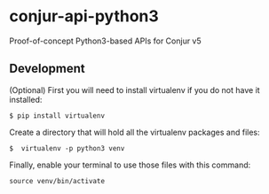 # conjur-api-python3

Proof-of-concept Python3-based APIs for Conjur v5

## Development

(Optional) First you will need to install virtualenv if you do not have it installed:
```
$ pip install virtualenv
```

Create a directory that will hold all the virtualenv packages and files:
```
$  virtualenv -p python3 venv
```

Finally, enable your terminal to use those files with this command:
```
source venv/bin/activate
```
